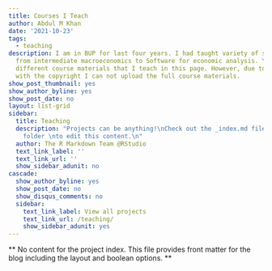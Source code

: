 ```yaml
---
title: Courses I Teach
author: Abdul M Khan
date: '2021-10-23'
tags:
  - teaching
description: I am in BUP for last four years. I had taught variety of subjects, ranging
  from intermediate macroeconomics to Software for economic analysis. You will find
  different course materials that I teach in this page. However, due to compliance
  with the copyright I can not upload the full course materials.
show_post_thumbnail: yes
show_author_byline: yes
show_post_date: no
layout: list-grid
sidebar:
  title: Teaching
  description: "Projects can be anything!\nCheck out the _index.md file in the /project
    folder \nto edit this content.\n"
  author: The R Markdown Team @RStudio
  text_link_label: ''
  text_link_url: ''
  show_sidebar_adunit: no
cascade:
  show_author_byline: yes
  show_post_date: no
  show_disqus_comments: no
  sidebar:
    text_link_label: View all projects
    text_link_url: /teaching/
    show_sidebar_adunit: yes
---
```


** No content for the project index. This file provides front matter for the blog including the layout and boolean options. **
